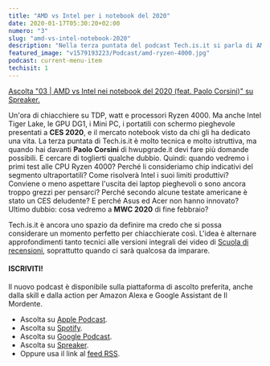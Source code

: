 ```yaml
---
title: "AMD vs Intel per i notebook del 2020"
date: 2020-01-17T05:30:20+02:00
numero: "3"
slug: "amd-vs-intel-notebook-2020"
description: "Nella terza puntata del podcast Tech.is.it si parla di AMD, di Intel e del futuro di laptop e notebook. Ryzen 4000 e Tiger Lake, GPU Radeon e schermi flessibili, TDP e previsioni dopo CES 2020. Ospite: Paolo Corsini. Autore: Riccardo Palombo"
featured_image: "v1579193223/Podcast/amd-ryzen-4000.jpg"
podcast: current-menu-item
techisit: 1
---
```


<a class="spreaker-player" href="https://www.spreaker.com/e/vJ8vVzEbajz" data-resource="episode_key=vJ8vVzEbajz" data-width="100%" data-height="350px" data-theme="light" data-playlist="false" data-playlist-continuous="false" data-autoplay="false" data-live-autoplay="false" data-chapters-image="true" data-episode-image-position="right" data-hide-logo="false" data-hide-likes="false" data-hide-comments="false" data-hide-sharing="false" data-hide-download="true" data-cover="https%3A%2F%2Fd3wo5wojvuv7l.cloudfront.net%2Fimages.spreaker.com%2Foriginal%2F15020a5c63f8a4414fee525deddaee85.jpg">Ascolta "03 | AMD vs Intel nei notebook del 2020 (feat. Paolo Corsini)" su Spreaker.</a>

Un'ora di chiacchiere su TDP, watt e processori Ryzen 4000. Ma anche Intel Tiger Lake, le GPU DG1, i Mini PC, i portatili con schermo pieghevole presentati a **CES 2020**, e il mercato notebook visto da chi gli ha dedicato una vita. La terza puntata di Tech.is.it è molto tecnica e molto istruttiva, ma quando hai davanti **Paolo Corsini** di hwupgrade.it devi fare più domande possibili. E cercare di toglierti qualche dubbio. Quindi: quando vedremo i primi test alle CPU Ryzen 4000? Perché li consideriamo chip indicativi del segmento ultraportatili? Come risolverà Intel i suoi limiti produttivi? Conviene o meno aspettare l'uscita dei laptop pieghevoli o sono ancora troppo grezzi per pensarci? Perché secondo alcune testate americane è stato un CES deludente? E perché Asus ed Acer non hanno innovato? Ultimo dubbio: cosa vedremo a **MWC 2020** di fine febbraio?

Tech.is.it è ancora uno spazio da definire ma credo che si possa considerare un momento perfetto per chiacchierate così. L'idea è alternare approfondimenti tanto tecnici alle versioni integrali dei video di [Scuola di recensioni](/scuola-recensioni-andrea-galeazzi/ "Scuola di recensioni: Andrea Galeazzi - Versione integrale"), soprattutto quando ci sarà qualcosa da imparare.

#### ISCRIVITI!

Il nuovo podcast è disponibile sulla piattaforma di ascolto preferita, anche dalla skill e dalla action per Amazon Alexa e Google Assistant de Il Mordente. 

- Ascolta su <a href="https://podcasts.apple.com/it/podcast/tech-is-it/id1492275528" target="_blank" rel="nofollow noopener" title="Ascolta Tech.is.it su Apple Podcast">Apple Podcast</a>.
- Ascolta su <a href="https://open.spotify.com/show/0YsuYqJ8tY7E6PyDfNLOVQ" title="Ascolta Tech.is.it su Spotify" target="_blank" rel="nofollow noopener">Spotify</a>.
- Ascolta su <a href="https://podcasts.google.com/?feed=aHR0cHM6Ly93d3cuc3ByZWFrZXIuY29tL3Nob3cvNDE3NjE2OC9lcGlzb2Rlcy9mZWVk" title="Ascolta Tech.is.it su Google Podcast" target="_blank" rel="nofollow noopener">Google Podcast</a>.
- Ascolta su <a href="https://www.spreaker.com/show/tech-is-it" title="Ascolta Tech.is.it su Spreaker" target="_blank" rel="nofollow noopener">Spreaker</a>.
- Oppure usa il link al <a href="https://www.spreaker.com/show/4176168/episodes/feed" title="RSS Tech.is.it" target="_blank" rel="nofollow noopener">feed RSS</a>.
</ol>